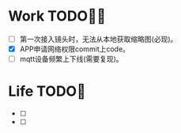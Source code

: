 # Work TODO👨‍💻
- [ ] 第一次接入镜头时，无法从本地获取缩略图(必现)。
- [x] APP申请网络权限commit上code。
- [ ] mqtt设备频繁上下线(需要复现)。

# Life TODO🌻
- [ ] 
- [ ] 
